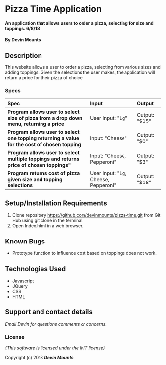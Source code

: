 # Pizza Time Application

#### An application that allows users to order a pizza, selecting for size and toppings. 6/8/18

#### By **Devin Mounts**

## Description

This website allows a user to order a pizza, selecting from various sizes and adding toppings.  Given the selections the user makes, the application will return a price for their pizza of choice.


### Specs
| Spec | Input | Output |
| :-------------     | :------------- | :------------- |
| **Program allows user to select size of pizza from a drop down menu, returning a price**| User Input: "Lg" | Output: "$15" |
| **Program allows user to select one topping returning a value for the cost of chosen topping** | Input: "Cheese" | Output: "$0" |
| **Program allows user to select multiple toppings and returns price of chosen toppings"** | Input: "Cheese, Pepperoni" | Output: "$3" |
| **Program returns cost of pizza given size and topping selections**| User Input: "Lg, Cheese, Pepperoni" | Output: "$18" |

## Setup/Installation Requirements

1. Clone repository https://github.com/devinmounts/pizza-time.git from Git Hub using git clone in the terminal.
2. Open Index.html in a web browser.

## Known Bugs
* Prototype function to influence cost based on toppings does not work.

## Technologies Used
* Javascript
* JQuery
* CSS
* HTML

## Support and contact details

_Email Devin for questions comments or concerns._

### License

*{This software is licensed under the MIT license}*

Copyright (c) 2018 **_Devin Mounts_**

